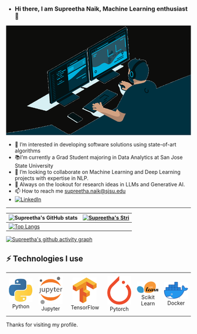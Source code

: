 - ### Hi there, I am Supreetha Naik, Machine Learning enthusiast 👋
    
<img src="user (2).gif">

- 👀 I’m interested in developing software solutions using state-of-art algorithms
- 📚I’m currently a Grad Student majoring in Data Analytics at San Jose State University
- 💞️ I’m looking to collaborate on Machine Learning and Deep Learning projects with expertise in NLP.
- 🔭 Always on the lookout for research ideas in LLMs and Generative AI.
- 📫 How to reach me supreetha.naik@sjsu.edu
- [![LinkedIn](https://img.shields.io/badge/linkedin-%230077B5.svg?style=for-the-badge&logo=linkedin&logoColor=white)](https://www.linkedin.com/in/supreetha-naik-b644121aa/)

---
| ![Supreetha's GitHub stats](https://github-readme-stats.vercel.app/api?username=shaikhneha2911&show_icons=true&theme=radical) | [![Supreetha's Stri](https://streak-stats.demolab.com?user=ashaikhneha2911&theme=dark&border_radius=7&mode=weekly)](https://git.io/streak-stats) |
| ------------------------------------------------------------ | ------------------------------------------------------------ |
| [![Top Langs](https://github-readme-stats.vercel.app/api/top-langs/?username=shaikhneha2911&layout=compact&&show_icons=true&theme=radical)](https://github.com/anuraghazra/github-readme-stats) |                                                              |



[![Supreetha's github activity graph](https://github-readme-activity-graph.cyclic.app/graph?username=shaikhneha2911&bg_color=121212&color=d01bc4&line=9e4c98&point=dd13a7&area=true&hide_border=true)](https://github.com/ashutosh00710/github-readme-activity-graph)


## ⚡ Technologies I use 

<div align="center">
<table align="center">
    <tr>
        <td align="center" width="140" height="112.43">
            <img src="python.jpeg" width="65px"/>
            <br /> Python
        </td>
        <td align="center" width="140" height="112.43">
            <img src="jupyter.png" width="65px"/>
            <br /> Jupyter
        </td>
        <td align="center" width="140" height="112.43">
            <img src="tensorflow.png" width="65px"/>
            <br /> TensorFlow
        </td>
        <td align="center" width="140" height="112.43">
            <img src="pytorch.png" width="65px"/>
            <br /> Pytorch
        </td>
        <td align="center" width="140" height="112.43">
            <img src="scikitlearn.png" width="65px"/>
            <br /> Scikit Learn
        </td>
        <td align="center" width="140" height="112.43">
            <img src="docker.png" width="65px"/>
            <br /> Docker
        </td>
    </tr>
</table>
</div>
Thanks for visiting my profile.
<!---![Uploading pytorch.png…](![tensorflow]()


shaikhneha2911/![Uploading python.jpeg…]()
shaikhneha2911 is a ✨ special ✨ repository because its `README.md` (this file) appears on your GitHub profile.
You can click the Preview link to take a look at your changes.
--->
